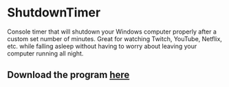 # ShutdownTimer
Console timer that will shutdown your Windows computer properly after a custom set number of minutes. Great for watching Twitch, YouTube, Netflix, etc. while falling asleep without having to worry about leaving your computer running all night.
## Download the program [here](https://drive.google.com/file/d/0B6HW0iEiWBEndXVmaTIwNmRTTlE/view?usp=sharing "Executable")
